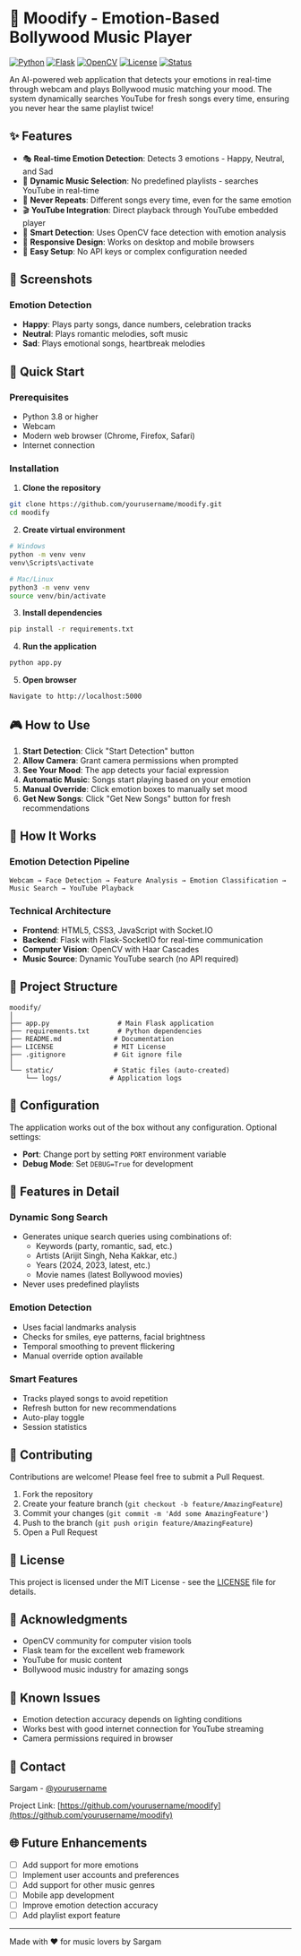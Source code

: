 # 🎵 Moodify - Emotion-Based Bollywood Music Player

[![Python](https://img.shields.io/badge/Python-3.8%2B-blue.svg)](https://www.python.org/)
[![Flask](https://img.shields.io/badge/Flask-2.3.3-green.svg)](https://flask.palletsprojects.com/)
[![OpenCV](https://img.shields.io/badge/OpenCV-4.8-red.svg)](https://opencv.org/)
[![License](https://img.shields.io/badge/License-MIT-yellow.svg)](LICENSE)
[![Status](https://img.shields.io/badge/Status-Active-success.svg)]()

An AI-powered web application that detects your emotions in real-time through webcam and plays Bollywood music matching your mood. The system dynamically searches YouTube for fresh songs every time, ensuring you never hear the same playlist twice!

## ✨ Features

- 🎭 **Real-time Emotion Detection**: Detects 3 emotions - Happy, Neutral, and Sad
- 🎵 **Dynamic Music Selection**: No predefined playlists - searches YouTube in real-time
- 🔄 **Never Repeats**: Different songs every time, even for the same emotion
- 🎬 **YouTube Integration**: Direct playback through YouTube embedded player
- 🎯 **Smart Detection**: Uses OpenCV face detection with emotion analysis
- 📱 **Responsive Design**: Works on desktop and mobile browsers
- 🚀 **Easy Setup**: No API keys or complex configuration needed

## 📸 Screenshots

### Emotion Detection
- **Happy**: Plays party songs, dance numbers, celebration tracks
- **Neutral**: Plays romantic melodies, soft music
- **Sad**: Plays emotional songs, heartbreak melodies

## 🚀 Quick Start

### Prerequisites

- Python 3.8 or higher
- Webcam
- Modern web browser (Chrome, Firefox, Safari)
- Internet connection

### Installation

1. **Clone the repository**
```bash
git clone https://github.com/yourusername/moodify.git
cd moodify
```

2. **Create virtual environment**
```bash
# Windows
python -m venv venv
venv\Scripts\activate

# Mac/Linux
python3 -m venv venv
source venv/bin/activate
```

3. **Install dependencies**
```bash
pip install -r requirements.txt
```

4. **Run the application**
```bash
python app.py
```

5. **Open browser**
```
Navigate to http://localhost:5000
```

## 🎮 How to Use

1. **Start Detection**: Click "Start Detection" button
2. **Allow Camera**: Grant camera permissions when prompted
3. **See Your Mood**: The app detects your facial expression
4. **Automatic Music**: Songs start playing based on your emotion
5. **Manual Override**: Click emotion boxes to manually set mood
6. **Get New Songs**: Click "Get New Songs" button for fresh recommendations

## 🎯 How It Works

### Emotion Detection Pipeline
```
Webcam → Face Detection → Feature Analysis → Emotion Classification → Music Search → YouTube Playback
```

### Technical Architecture
- **Frontend**: HTML5, CSS3, JavaScript with Socket.IO
- **Backend**: Flask with Flask-SocketIO for real-time communication
- **Computer Vision**: OpenCV with Haar Cascades
- **Music Source**: Dynamic YouTube search (no API required)

## 📂 Project Structure

```
moodify/
│
├── app.py                 # Main Flask application
├── requirements.txt       # Python dependencies
├── README.md             # Documentation
├── LICENSE               # MIT License
├── .gitignore            # Git ignore file
│
└── static/               # Static files (auto-created)
    └── logs/            # Application logs
```

## 🔧 Configuration

The application works out of the box without any configuration. Optional settings:

- **Port**: Change port by setting `PORT` environment variable
- **Debug Mode**: Set `DEBUG=True` for development

## 🌟 Features in Detail

### Dynamic Song Search
- Generates unique search queries using combinations of:
  - Keywords (party, romantic, sad, etc.)
  - Artists (Arijit Singh, Neha Kakkar, etc.)
  - Years (2024, 2023, latest, etc.)
  - Movie names (latest Bollywood movies)
- Never uses predefined playlists

### Emotion Detection
- Uses facial landmarks analysis
- Checks for smiles, eye patterns, facial brightness
- Temporal smoothing to prevent flickering
- Manual override option available

### Smart Features
- Tracks played songs to avoid repetition
- Refresh button for new recommendations
- Auto-play toggle
- Session statistics

## 🤝 Contributing

Contributions are welcome! Please feel free to submit a Pull Request.

1. Fork the repository
2. Create your feature branch (`git checkout -b feature/AmazingFeature`)
3. Commit your changes (`git commit -m 'Add some AmazingFeature'`)
4. Push to the branch (`git push origin feature/AmazingFeature`)
5. Open a Pull Request

## 📝 License

This project is licensed under the MIT License - see the [LICENSE](LICENSE) file for details.

## 🙏 Acknowledgments

- OpenCV community for computer vision tools
- Flask team for the excellent web framework
- YouTube for music content
- Bollywood music industry for amazing songs

## 🐛 Known Issues

- Emotion detection accuracy depends on lighting conditions
- Works best with good internet connection for YouTube streaming
- Camera permissions required in browser

## 📧 Contact

Sargam - [@yourusername](https://github.com/yourusername)

Project Link: [https://github.com/yourusername/moodify](https://github.com/yourusername/moodify)

## 🌐 Future Enhancements

- [ ] Add support for more emotions
- [ ] Implement user accounts and preferences
- [ ] Add support for other music genres
- [ ] Mobile app development
- [ ] Improve emotion detection accuracy
- [ ] Add playlist export feature

---

Made with ❤️ for music lovers by Sargam
